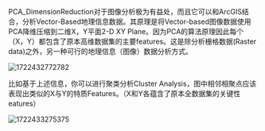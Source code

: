 PCA_DimensionReduction对于图像分析极为有益处，而且它可以和ArcGIS结合，分析Vector-Based地理信息数据。其原理是将Vector-based图像数据使用PCA降维压缩到二维X，Y平面2-D XY Plane。因为PCA的算法原理因此每个（X，Y）都包含了原本高维数据集的主要features。这是除分析栅格数据(Raster data)之外，另一种可行的地理信息（图像）数据分析方式。

![1722432772782](https://github.com/user-attachments/assets/871c245c-763c-4f81-948d-82fc382148b0)

比如基于上述信息，你可以进行聚类分析Cluster Analysis，图中相邻相聚点应该表现出类似的X与Y的特质Features。（X和Y各蕴含了原本全数据集的关键性eatures）

![1722433275375](https://github.com/user-attachments/assets/f10a6962-48f7-4ad4-b2a7-9c07c9a4bf30)


